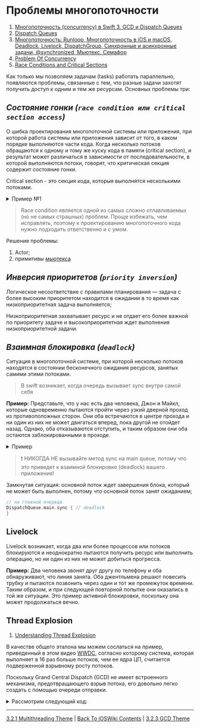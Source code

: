 # Проблемы многопоточности

1. [Многопоточность (concurrency) в Swift 3. GCD и Dispatch Queues](https://habr.com/ru/post/320152/#:~:text=race%20condition)
2. [Dispatch Queues](https://developer.apple.com/library/archive/documentation/General/Conceptual/ConcurrencyProgrammingGuide/OperationQueues/OperationQueues.html#//apple_ref/doc/uid/TP40008091-CH102-SW28)
3. [Многопоточность: Runloop, Многопоточность в iOS и macOS, Deadlock, Livelock, DispatchGroup, Синхронные и асинхронные задачи, @synchronized, Мьютекс, Семафор](https://github.com/dashvlas/awesome-ios-interview/blob/master/Resources/Russian.md#Способы-достижения-многопоточности-в-ios-и-macos)
4. [Problem Of Concurrency](https://www.kodeco.com/books/concurrency-by-tutorials/v2.0/chapters/5-concurrency-problems#toc-chapter-008-anchor-001)
5. [Race Conditions and Critical Sections
](https://jenkov.com/tutorials/java-concurrency/race-conditions-and-critical-sections.html)

Как только мы позволяем задачам (tasks) работать параллельно, появляются проблемы, связанные с тем, что разные задачи захотят получить доступ к одним и тем же ресурсам.
Основных проблемы три:

## ***Состояние гонки (`race condition или critical section access`)*** 

О шибка проектирования многопоточной системы или приложения, при которой работа системы или приложения зависит от того, в каком порядке выполняются части кода.  Когда несколько потоков обращаются к одному и тому же куску кода в памяти (сritical section), и результат может различаться в зависимости от последовательности, в которой выполняются потоки, говорят, что критическая секция содержит состояние гонки.

Critical section - это секция кода, которыя выполнятся несколькими потоками.


<details><summary>Пример №1</summary>
<p> 

Пример взят [отсюда](https://habr.com/ru/post/578752/#:~:text=Race%20Condition).
  
```swift
// 1
var value: Int = 0
let serialQueue = DispatchQueue(label: "ru.popov.serial-queue")

// 2
func increment() { value += 1 }

// 3
serialQueue.async {
    // 4
    sleep(5)
    increment()
}

// 5
print(value)

// 6
value = 10

// 7
serialQueue.sync {
    increment()
}

// 8
print(value) // 12
```
  
1. Создаем свойство value и последовательную очередь serialQueue

2. Описываем функцию инкрементирования value

3. Планируем задачу и сразу же возвращаем управление вызывающей очереди

4. Имитируем продолжительную работу усыпляя поток и тут же вызываем функцию increment

5. Выводим в консоль значение переменной value, получаем 0 и вот тут начинается самое интересное. Для полноты картины представьте, что начиная с этого пункта и до конца сниппета, код находится в другой части приложения, а зависимости (value, serialQueue) переданы через DI. То есть вы и понятия не имеете, что через 5 секунд value будет инкрементирован. Мы получаем в консоли значение 0 и для нас это своего рода source of truth.

6. Передаем в переменную value новое значение

7. На этот раз инкрементируем синхронно

8. Снова выводим значение value в консоль. Ожидаем получить 11, но получаем 12.

Попробуем визуализировать пример:

<img src="https://habrastorage.org/r/w1560/getpro/habr/upload_files/d85/a5a/bf2/d85a5abf2b488e80d925d650e446d115.png" alt="alt text" width="700" height="550">


Чтобы решить нашу, достаточно синхронизировать вызывающую очередь и serialQueue, тогда мы сможем гарантировать работу с актуальным значением value:
  
```swift
var value: Int = 0
let serialQueue = DispatchQueue(label: "ru.popov.serial-queue")

func increment() { value += 1 }

serialQueue.sync {
    sleep(5)
    increment()
}

print(value)

value = 10

serialQueue.sync {
    increment()
}

print(value) // 11
```
  
И снова визуализируем:
 
<img src="https://habrastorage.org/getpro/habr/upload_files/203/414/217/203414217a2aab50f8c96be9e291283a.png" alt="alt text" width="700" height="550">
  
</p>
</details>



> Race condition является одной из самых сложно отлавливаемых (но не самых страшных) проблем. Проще избежать, чем исправлять, поэтому к проектированию многопоточного кода нужно подходить ответственно и с умом.

Решение проблемы:

1) Actor;
2) примитивы [мьютекса](./3.2.1%20Multithreading.md)

## ***Инверсия приоритетов (`priority inversion`)*** 

Логическое несоответствие с правилами планирования — задача с более высоким приоритетом находится в ожидании в то время как низкоприоритетная задача выполняется;

Низкоприоритетная захватывает ресурс и не отдает его более важной по приоритету задаче и высокоприоритетная ждет выполнения низкоприоритетной задачи.  

## ***Взаимная блокировка (`deadlock`)*** 

Ситуация в многопоточной системе, при которой несколько потоков находятся в состоянии бесконечного ожидания ресурсов, занятых самими этими потоками.

> В swift возникает, когда очередь вызывает sync внутри самой себя

**Пример:** Представьте, что у нас есть два человека, Джон и Майкл, которые одновременно пытаются пройти через узкий дверной проход из противоположных сторон. Они оба встречаются в центре прохода и ни один из них не может двигаться вперед, пока другой не отойдет назад. Однако, оба отказываются отступить, и таким образом они оба остаются заблокированными в проходе.
  
<details><summary>Пример</summary>
<p>  

Первое закрытие не может быть завершено до тех пор, пока не будет завершено второе закрытие:

```swift
let serialQueue = DispatchQueue(label: "com.popov.app.exampleQueue")
serialQueue.sync {
    // ...
    serialQueue.sync { // deadlock
        // ...
    }
}
```

</p>
</details>

> ❗ НИКОГДА НЕ вызывайте метод sync на main queue, потому что это приведет к взаимной блокировке (deadlock) вашего приложения!

Замкнутая ситуация: основной поток ждет завершения блока, который не может быть выполнен, потому что основной поток занят ожиданием;


```swift
// на главной очереди
DispatchQueue.main.sync { // deadlock
}
```

## Livelock

Livelock возникает, когда два или более процессов или потоков блокируются и неоднократно пытаются получить ресурс или выполнить операцию, но ни один из них не может добиться прогресса.

**Пример:** Два человека звонят друг другу по телефону и оба обнаруживают, что линия занята. Оба джентльмена решают повесить трубку и пытаются позвонить через один и тот же промежуток времени. Таким образом, и при следующей повторной попытке они оказались в той же ситуации. Это пример активной блокировки, поскольку она может продолжаться вечно.

## Thread Explosion

1. [Understanding Thread Explosion](https://swiftsenpai.com/swift/swift-concurrency-prevent-thread-explosion/)

В качестве общего эталона мы можем сослаться на пример, приведенный в этом видео [WWDC](https://developer.apple.com/videos/play/wwdc2021/10254/?time=514), согласно которому система, которая выполняет в 16 раз больше потоков, чем ее ядра ЦП, считается подверженной взрывному росту потоков.

Поскольку Grand Central Dispatch (GCD) не имеет встроенного механизма, предотвращающего взрыв потока, его довольно легко создать с помощью очереди отправки.

<details><summary>Рассмотрим следующий код:</summary>
<p>

```swift
final class HeavyWork {
    static func dispatchGlobal(seconds: UInt32) {
        DispatchQueue.global(qos: .background).async {
            sleep(seconds)
        }
    }
}

// Execution:
for _ in 1...150 {
    HeavyWork.dispatchGlobal(seconds: 3)
}
```

После выполнения приведенный выше код создаст в общей сложности 150 потоков, что приведет к взрыву потоков. В этом можно убедиться, приостановив выполнение и проверив навигатор отладки.

Навигатор отладки, показывающий взрыв потока:
![Навигатор отладки, показывающий взрыв потока](https://i0.wp.com/swiftsenpai.com/wp-content/uploads/2022/11/sc-prevent-explosion-gcd-debug-nav.png?resize=1024%2C663&ssl=1) 

</p>
</details>

---

[3.2.1 Multithreading Theme](./3.2.1%20Multithreading.md) | [Back To iOSWiki Contents](https://github.com/eldaroid/iOSWiki) | [3.2.3 GCD Theme](./3.2.3%20GCD.md)
